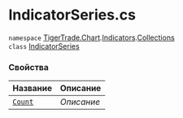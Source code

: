 
# IndicatorSeries.cs
`namespace` [TigerTrade.Chart](../../../TigerTrade.Chart.md).[Indicators](../../../TigerTrade.Chart/Indicators.md).[Collections](../../../TigerTrade.Chart/Indicators/Collections.md)  
    `class` [IndicatorSeries](../../IndicatorSeries.cs.md)

### Свойства
| Название | Описание |
| --- | --- |
| [`Count`](./Свойства/Count.md) | *Описание* |
